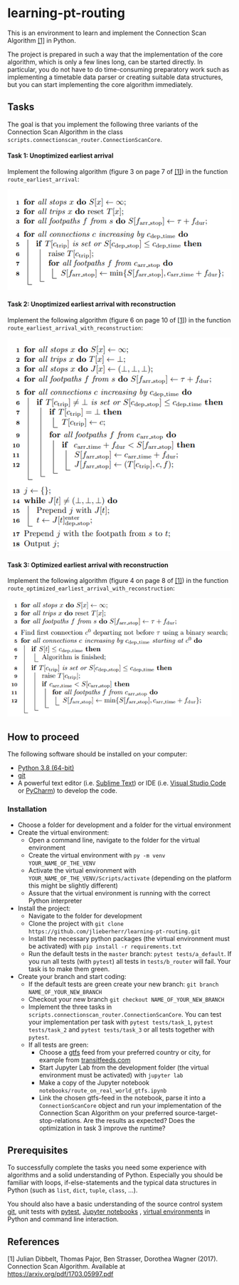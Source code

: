 # learning-pt-routing
This is an environment to learn and implement the Connection Scan Algorithm [[1]](#1) in Python.

The project is prepared in such a way that the implementation of the core algorithm, 
which is only a few lines long, can be started directly.
In particular, you do not have to do time-consuming preparatory work such 
as implementing a timetable data parser or creating suitable data structures, 
but you can start implementing the core algorithm immediately.

## Tasks

The goal is that you implement the following three variants of the 
Connection Scan Algorithm in the class ```scripts.connectionscan_router.ConnectionScanCore```.

#### Task 1: Unoptimized earliest arrival
Implement the following algorithm (figure 3 on page 7 of [[1]](#1)) in the function ```route_earliest_arrival```:

![image](docs/pseudocode_unoptimized_earliest_arrival.PNG)

#### Task 2: Unoptimized earliest arrival with reconstruction
Implement the following algorithm (figure 6 on page 10 of [[1]](#1)) in the function ```route_earliest_arrival_with_reconstruction```:

![image](docs/pseudocode_unoptimized_earliest_arrival_with_reconstruction.PNG)

#### Task 3: Optimized earliest arrival with reconstruction
Implement the following algorithm (figure 4 on page 8 of [[1]](#1)) in the function ```route_optimized_earliest_arrival_with_reconstruction```:

![image](docs/pseudocode_optimized_earliest_arrival_with_reconstruction.PNG)


## How to proceed
The following software should be installed on your computer:
- [Python 3.8 (64-bit)](https://www.python.org/downloads/release/python-381/.)
- [git](https://git-scm.com/downloads)
- A powerful text editor (i.e. [Sublime Text](https://www.sublimetext.com/])) or 
IDE (i.e. [Visual Studio Code](https://code.visualstudio.com/) or 
[PyCharm](https://www.jetbrains.com/de-de/pycharm/)) to develop the code.

### Installation
* Choose a folder for development and a folder for the virtual environment 
* Create the virtual environment:
   - Open a command line, navigate to the folder for the virtual environment
   - Create the virtual environment with ```py -m venv YOUR_NAME_OF_THE_VENV```
   - Activate the virtual environment with ```YOUR_NAME_OF_THE_VENV/Scripts/activate``` 
(depending on the platform this might be slightly different)
   - Assure that the virtual environment is running with the correct Python interpreter
* Install the project:
   - Navigate to the folder for development
   - Clone the project with ```git clone https://github.com/jlieberherr/learning-pt-routing.git```
   - Install the necessary python packages 
(the virtual environment must be activated) with ```pip install -r requirements.txt```
   - Run the default tests in the ```master``` branch: ```pytest tests/a_default```. 
   If you run all tests (with ```pytest```) all tests in ```tests/b_router``` will fail. Your task is to make them green.
* Create your branch and start coding:
   - If the default tests are green create your new branch: ```git branch NAME_OF_YOUR_NEW_BRANCH```
   - Checkout your new branch ```git checkout NAME_OF_YOUR_NEW_BRANCH```
   - Implement the three tasks in ```scripts.connectionscan_router.ConnectionScanCore```. 
   You can test your implementation per task with ```pytest tests/task_1```, ```pytest tests/task_2``` and
    ```pytest tests/task_3``` or all tests together with ```pytest```.
    - If all tests are green:
       - Choose a [gtfs](https://developers.google.com/transit/gtfs/reference) feed from your preferred country or city, 
       for example from [transitfeeds.com](https://transitfeeds.com/)
       - Start Jupyter Lab from the development folder (the virtual environment must be activated) with ```jupyter lab```
       - Make a copy of the Jupyter notebook ```notebooks/route_on_real_world_gtfs.ipynb```
       - Link the chosen gtfs-feed in the notebook, parse it into a ```ConnectionScanCore``` object
       and run your implementation of the Connection Scan Algorithm on your preferred source-target-stop-relations. Are
       the results as expected? Does the optimization in task 3 improve the runtime?

## Prerequisites
To successfully complete the tasks you need some experience with algorithms and a solid 
understanding of Python. Especially you should be familiar with loops, 
if-else-statements and the typical data structures in Python (such as ```list```, ```dict```, ```tuple```, 
```class```, ...).

You should also have a basic understanding of the source control system [git](https://git-scm.com/), 
unit tests with [pytest](https://docs.pytest.org/en/latest/index.html), [Jupyter notebooks](https://jupyter.org/) 
, [virtual environments](https://docs.python.org/3/tutorial/venv.html) in Python and command line interaction.


## References
<a id="1">[1]</a> 
Julian Dibbelt, Thomas Pajor, Ben Strasser, Dorothea Wagner (2017). 
Connection Scan Algorithm. Available at https://arxiv.org/pdf/1703.05997.pdf
